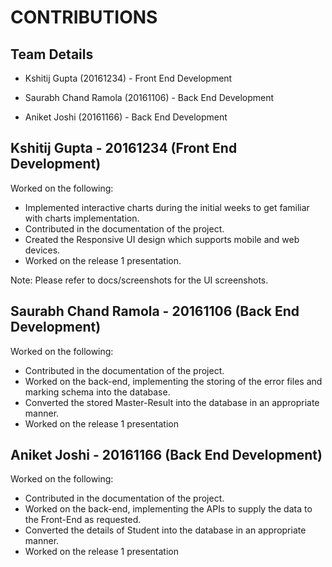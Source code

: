 # CONTRIBUTIONS

## Team Details

- Kshitij Gupta (20161234) - Front End Development

- Saurabh Chand Ramola (20161106) - Back End Development

- Aniket Joshi (20161166) - Back End Development


## Kshitij Gupta - 20161234 (Front End Development)

Worked on the following:

- Implemented interactive charts during the initial weeks to get familiar with charts implementation.
- Contributed in the documentation of the project.
- Created the Responsive UI design which supports mobile and web devices.
- Worked on the release 1 presentation.

Note: Please refer to docs/screenshots for the UI screenshots.

## Saurabh Chand Ramola - 20161106 (Back End Development)

Worked on the following:
- Contributed in the documentation of the project.
- Worked on the back-end, implementing the storing of the error files and marking schema into the database.
- Converted the stored Master-Result into the database in an appropriate manner.
- Worked on the release 1 presentation

## Aniket Joshi - 20161166 (Back End Development)

Worked on the following:
- Contributed in the documentation of the project.
- Worked on the back-end, implementing the APIs to supply the data to the Front-End as requested.
- Converted the details of Student into the database in an appropriate manner.
- Worked on the release 1 presentation